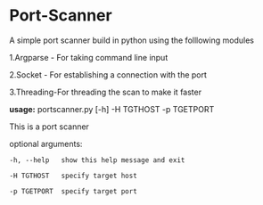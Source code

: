 # Port-Scanner
A simple port scanner build in python using the folllowing modules

1.Argparse - For taking command line input

2.Socket - For establishing a connection with the port

3.Threading-For threading the scan to make it faster


**usage:**  portscanner.py [-h] -H TGTHOST -p TGETPORT

  This is a port scanner

  optional arguments:
  
    -h, --help   show this help message and exit
  
    -H TGTHOST   specify target host
  
    -p TGETPORT  specify target port
